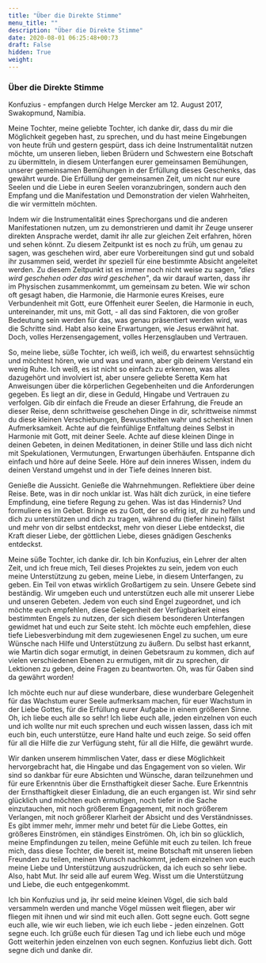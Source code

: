 ```yaml
---
title: "Über die Direkte Stimme"
menu_title: ""
description: "Über die Direkte Stimme"
date: 2020-08-01 06:25:48+00:73
draft: False
hidden: True
weight:
---
```

### Über die Direkte Stimme

Konfuzius - empfangen durch Helge Mercker am 12. August 2017, Swakopmund, Namibia.

Meine Tochter, meine geliebte Tochter, ich danke dir, dass du mir die Möglichkeit gegeben hast, zu sprechen, und du hast meine Eingebungen von heute früh und gestern gespürt, dass ich deine Instrumentalität nutzen möchte, um unseren lieben, lieben Brüdern und Schwestern eine Botschaft zu übermitteln, in diesem Unterfangen eurer gemeinsamen Bemühungen, unserer gemeinsamen Bemühungen in der Erfüllung dieses Geschenks, das gewährt wurde. Die Erfüllung der gemeinsamen Zeit, um nicht nur eure Seelen und die Liebe in euren Seelen voranzubringen, sondern auch den Empfang und die Manifestation und Demonstration der vielen Wahrheiten, die wir vermitteln möchten.

Indem wir die Instrumentalität eines Sprechorgans und die anderen Manifestationen nutzen, um zu demonstrieren und damit ihr Zeuge unserer direkten Ansprache werdet, damit ihr alle zur gleichen Zeit erfahren, hören und sehen könnt. Zu diesem Zeitpunkt ist es noch zu früh, um genau zu sagen, was geschehen wird, aber eure Vorbereitungen sind gut und sobald ihr zusammen seid, werdet ihr speziell für eine bestimmte Absicht angeleitet werden. Zu diesem Zeitpunkt ist es immer noch nicht weise zu sagen, *"dies wird geschehen oder das wird geschehen"*, da wir darauf warten, dass ihr im Physischen zusammenkommt, um gemeinsam zu beten. Wie wir schon oft gesagt haben, die Harmonie, die Harmonie eures Kreises, eure Verbundenheit mit Gott, eure Offenheit eurer Seelen, die Harmonie in euch, untereinander, mit uns, mit Gott, - all das sind Faktoren, die von großer Bedeutung sein werden für das, was genau präsentiert werden wird, was die Schritte sind. Habt also keine Erwartungen, wie Jesus erwähnt hat. Doch, volles Herzensengagement, volles Herzensglauben und Vertrauen.  

So, meine liebe, süße Tochter, ich weiß, ich weiß, du erwartest sehnsüchtig und möchtest hören, wie und was und wann, aber gib deinem Verstand ein wenig Ruhe. Ich weiß, es ist nicht so einfach zu erkennen, was alles dazugehört und involviert ist, aber unsere geliebte Seretta Kem hat Anweisungen über die körperlichen Gegebenheiten und die Anforderungen gegeben. Es liegt an dir, diese in Geduld, Hingabe und Vertrauen zu verfolgen. Gib dir einfach die Freude an dieser Erfahrung, die Freude an dieser Reise, denn schrittweise geschehen Dinge in dir, schrittweise nimmst du diese kleinen Verschiebungen, Bewusstheiten wahr und schenkst ihnen Aufmerksamkeit. Achte auf die feinfühlige Entfaltung deines Selbst in Harmonie mit Gott, mit deiner Seele. Achte auf diese kleinen Dinge in deinen Gebeten, in deinen Meditationen, in deiner Stille und lass dich nicht mit Spekulationen, Vermutungen, Erwartungen überhäufen. Entspanne dich einfach und höre auf deine Seele. Höre auf dein inneres Wissen, indem du deinen Verstand umgehst und in der Tiefe deines Inneren bist.

Genieße die Aussicht. Genieße die Wahrnehmungen. Reflektiere über deine Reise. Bete, was in dir noch unklar ist. Was hält dich zurück, in eine tiefere Empfindung, eine tiefere Regung zu gehen. Was ist das Hindernis? Und formuliere es im Gebet. Bringe es zu Gott, der so eifrig ist, dir zu helfen und dich zu unterstützen und dich zu tragen, während du (tiefer hinein) fällst und mehr von dir selbst entdeckst, mehr von dieser Liebe entdeckst, die Kraft dieser Liebe, der göttlichen Liebe, dieses gnädigen Geschenks entdeckst.  

Meine süße Tochter, ich danke dir. Ich bin Konfuzius, ein Lehrer der alten Zeit, und ich freue mich, Teil dieses Projektes zu sein, jedem von euch meine Unterstützung zu geben, meine Liebe, in diesem Unterfangen, zu geben. Ein Teil von etwas wirklich Großartigem zu sein. Unsere Gebete sind beständig. Wir umgeben euch und unterstützen euch alle mit unserer Liebe und unseren Gebeten. Jedem von euch sind Engel zugeordnet, und ich möchte euch empfehlen, diese Gelegenheit der Verfügbarkeit eines bestimmten Engels zu nutzen, der sich diesem besonderen Unterfangen gewidmet hat und euch zur Seite steht. Ich möchte euch empfehlen, diese tiefe Liebesverbindung mit dem zugewiesenen Engel zu suchen, um eure Wünsche nach Hilfe und Unterstützung zu äußern. Du selbst hast erkannt, wie Martin dich sogar ermutigt, in deinen Gebetsraum zu kommen, dich auf vielen verschiedenen Ebenen zu ermutigen, mit dir zu sprechen, dir Lektionen zu geben, deine Fragen zu beantworten. Oh, was für Gaben sind da gewährt worden!

Ich möchte euch nur auf diese wunderbare, diese wunderbare Gelegenheit für das Wachstum eurer Seele aufmerksam machen, für euer Wachstum in der Liebe Gottes, für die Erfüllung eurer Aufgabe in einem größeren Sinne. Oh, ich liebe euch alle so sehr!  Ich liebe euch alle, jeden einzelnen von euch und ich wollte nur mit euch sprechen und euch wissen lassen, dass ich mit euch bin, euch unterstütze, eure Hand halte und euch zeige. So seid offen für all die Hilfe die zur Verfügung steht, für all die Hilfe, die gewährt wurde.  

Wir danken unserem himmlischen Vater, dass er diese Möglichkeit hervorgebracht hat, die Hingabe und das Engagement von so vielen. Wir sind so dankbar für eure Absichten und Wünsche, daran teilzunehmen und für eure Erkenntnis über die Ernsthaftigkeit dieser Sache. Eure Erkenntnis der Ernsthaftigkeit dieser Einladung, die an euch ergangen ist. Wir sind sehr glücklich und möchten euch ermutigen, noch tiefer in die Sache einzutauchen, mit noch größerem Engagement, mit noch größerem Verlangen, mit noch größerer Klarheit der Absicht und des Verständnisses. Es gibt immer mehr, immer mehr und betet für die Liebe Gottes, ein größeres Einströmen, ein ständiges Einströmen. Oh, ich bin so glücklich, meine Empfindungen zu teilen, meine Gefühle mit euch zu teilen. Ich freue mich, dass diese Tochter, die bereit ist, meine Botschaft mit unseren lieben Freunden zu teilen, meinen Wunsch nachkommt, jedem einzelnen von euch meine Liebe und Unterstützung auszudrücken, da ich euch so sehr liebe. Also, habt Mut. Ihr seid alle auf eurem Weg. Wisst um die Unterstützung und Liebe, die euch entgegenkommt.  

Ich bin Konfuzius und ja, ihr seid meine kleinen Vögel, die sich bald versammeln werden und manche Vögel müssen weit fliegen, aber wir fliegen mit ihnen und wir sind mit euch allen. Gott segne euch. Gott segne euch alle, wie wir euch lieben, wie ich euch liebe - jeden einzelnen. Gott segne euch. Ich grüße euch für diesen Tag und ich liebe euch und möge Gott weiterhin jeden einzelnen von euch segnen. Konfuzius liebt dich. Gott segne dich und danke dir.
